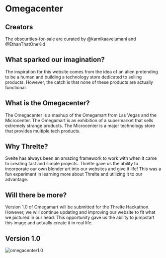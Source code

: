 # Omegacenter

## Creators
The obscurities-for-sale are curated by @karnikaavelumani and @EthanThatOneKid

## What sparked our imagination?
The inspiration for this website comes from the idea of an alien pretending to be a human and building a technology store dedicated to selling products. However, the catch is that none of these products are actually functional.

## What is the Omegacenter?
The Omegacenter is a mashup of the Omegamart from Las Vegas and the Microcenter. The Omegamart is an exhibition of a supermarket that sells extremely strange products. The Microcenter is a major technology store that provides multiple tech products. 

## Why Threlte?
Svelte has always been an amazing framework to work with when it came to creating fast and simple projects. Threlte gave us the ability to incorporate our own blender art into our websites and give it life! This was a fun experiment in learning more about Threlte and utilizing it to our advantage.

## Will there be more?
Version 1.0 of Omegamart will be submitted for the Threlte Hackathon. However, we will continue updating and improving our website to fit what we pictured in our head. This opportunity gave us the ability to jumpstart this image and actually create it in real life.

## Version 1.0
![omegacenter1.0](https://github.com/karnikaavelumani/omegacenter/assets/60043611/bf02dd3c-519e-49c5-946a-8631f1c3898d)
